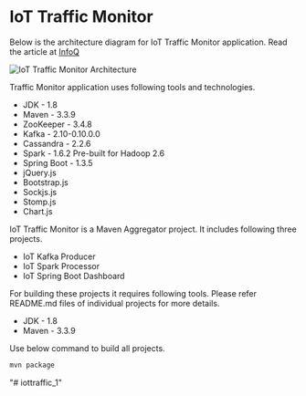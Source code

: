 # IoT Traffic Monitor

Below is the architecture diagram for IoT Traffic Monitor application. Read the article at [InfoQ](https://www.infoq.com/articles/traffic-data-monitoring-iot-kafka-and-spark-streaming)

![IoT Traffic Monitor Architecture](https://github.com/baghelamit/iot-traffic-monitor/blob/master/iot-architecture.png)

Traffic Monitor application uses following tools and technologies.

- JDK - 1.8
- Maven - 3.3.9
- ZooKeeper - 3.4.8
- Kafka - 2.10-0.10.0.0
- Cassandra - 2.2.6
- Spark - 1.6.2 Pre-built for Hadoop 2.6
- Spring Boot - 1.3.5
- jQuery.js
- Bootstrap.js
- Sockjs.js
- Stomp.js
- Chart.js

IoT Traffic Monitor is a Maven Aggregator project. It includes following three projects.

- IoT Kafka Producer
- IoT Spark Processor
- IoT Spring Boot Dashboard

For building these projects it requires following tools. Please refer README.md files of individual projects for more details.

- JDK - 1.8
- Maven - 3.3.9

Use below command to build all projects.

```sh
mvn package
```
"# iottraffic_1" 
